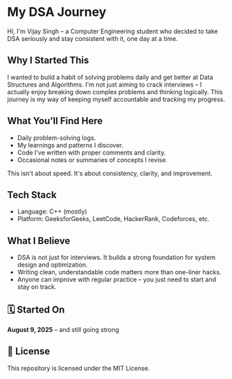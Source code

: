 #  My DSA Journey

Hi, I'm Vijay Singh – a Computer Engineering student who decided to take DSA seriously and stay consistent with it, one day at a time.

##  Why I Started This

I wanted to build a habit of solving problems daily and get better at Data Structures and Algorithms. I'm not just aiming to crack interviews – I actually enjoy breaking down complex problems and thinking logically. This journey is my way of keeping myself accountable and tracking my progress.

## What You'll Find Here

- Daily problem-solving logs.
- My learnings and patterns I discover.
- Code I've written with proper comments and clarity.
- Occasional notes or summaries of concepts I revise.

This isn't about speed. It's about consistency, clarity, and improvement.

##  Tech Stack

- Language: C++ (mostly)
- Platform: GeeksforGeeks, LeetCode, HackerRank, Codeforces, etc.

##  What I Believe

- DSA is not just for interviews. It builds a strong foundation for system design and optimization.
- Writing clean, understandable code matters more than one-liner hacks.
- Anyone can improve with regular practice – you just need to start and stay on track.

## 🗓️ Started On

**August 9, 2025** – and still going strong 

## 📜 License

This repository is licensed under the MIT License.
